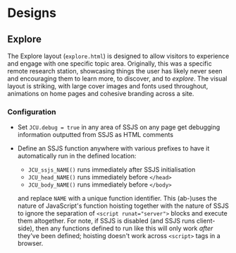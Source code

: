 # Designs

## Explore

The Explore layout (`explore.html`) is designed to allow visitors to
experience and engage with one specific topic area.  Originally, this was a
specific remote research station, showcasing things the user has likely never
seen and encouraging them to learn more, to discover, and to *explore*.  The
visual layout is striking, with large cover images and fonts used throughout,
animations on home pages and cohesive branding across a site.

### Configuration

* Set `JCU.debug = true` in any area of SSJS on any page get debugging
  information outputted from SSJS as HTML comments

* Define an SSJS function anywhere with various prefixes to have it
  automatically run in the defined location:

  * `JCU_ssjs_NAME()` runs immediately after SSJS initialisation
  * `JCU_head_NAME()` runs immediately before `</head>`
  * `JCU_body_NAME()` runs immediately before `</body>`

  and replace `NAME` with a unique function identifier.  This (ab-)uses the
  nature of JavaScript's function hoisting together with the nature of SSJS to
  ignore the separation of `<script runat="server">` blocks and execute them
  altogether.  For note, if SSJS is disabled (and SSJS runs client-side), then
  any functions defined to run like this will only work *after* they've been
  defined; hoisting doesn't work across `<script>` tags in a browser.
